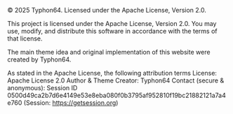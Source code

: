 © 2025 Typhon64. Licensed under the Apache License, Version 2.0.

This project is licensed under the Apache License, Version 2.0. You may use, modify, and distribute this software in accordance with the terms of that license.

The main theme idea and original implementation of this website were created by Typhon64.

As stated in the Apache License, the following attribution terms
License: Apache License 2.0
Author & Theme Creator: Typhon64
Contact (secure & anonymous): Session ID 0500d49ca2b7d6e4149e53e8eba080f0b3795af952810f19bc21882121a7a4e760
(Session: https://getsession.org)
